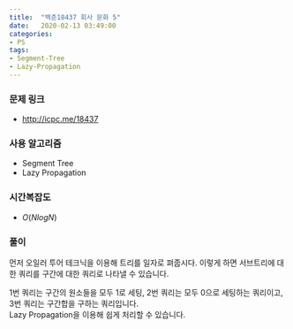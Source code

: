 ```yaml
---
title:  "백준18437 회사 문화 5"
date:   2020-02-13 03:49:00
categories:
- PS
tags:
- Segment-Tree
- Lazy-Propagation
---
```


### 문제 링크
* http://icpc.me/18437

### 사용 알고리즘
* Segment Tree
* Lazy Propagation

### 시간복잡도
* $O(N log N)$

### 풀이
먼저 오일러 투어 테크닉을 이용해 트리를 일자로 펴줍시다. 이렇게 하면 서브트리에 대한 쿼리를 구간에 대한 쿼리로 나타낼 수 있습니다.

1번 쿼리는 구간의 원소들을 모두 1로 세팅, 2번 쿼리는 모두 0으로 세팅하는 쿼리이고, 3번 쿼리는 구간합을 구하는 쿼리입니다.<Br>
Lazy Propagation을 이용해 쉽게 처리할 수 있습니다.
